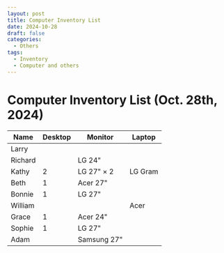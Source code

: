 ```yaml
---
layout: post
title: Computer Inventory List
date: 2024-10-28
draft: false
categories:
  - Others
tags:
  - Inventory
  - Computer and others
---
```


# Computer Inventory List (Oct. 28th, 2024)

<!-- more -->

<table class="styled-table">
    <thead>
    <tr>
        <th>Name</th>
        <th>Desktop</th>
        <th>Monitor</th>
        <th>Laptop</th>
    </tr>
    </thead>
    <tbody>
        <tr>
        <td>Larry</td>
        <td></td>
        <td></td>
        <td></td>
    </tr>
    <tr>
        <td>Richard</td>
        <td></td>
        <td>LG 24"</td>
        <td></td>
    </tr>
    <tr>
    <!-- <tr class="active-row"> -->
        <td>Kathy</td>
        <td>2</td>
        <td>LG 27" × 2</td>
        <td>LG Gram</td>
    </tr>
    <tr>
        <td>Beth</td>
        <td>1</td>
        <td>Acer 27"</td>
        <td></td>
    </tr>
    <tr>
        <td>Bonnie</td>
        <td>1</td>
        <td>LG 27"</td>
        <td></td>
    </tr>
    <tr>
        <td>William</td>
        <td></td>
        <td></td>
        <td>Acer</td>
    </tr>
    <tr>
        <td>Grace</td>
        <td>1</td>
        <td>Acer 24"</td>
        <td></td>
    </tr>
    <tr>
        <td>Sophie</td>
        <td>1</td>
        <td>LG 27"</td>
        <td></td>
    </tr>
        <tr>
        <td>Adam</td>
        <td></td>
        <td>Samsung 27"</td>
        <td></td>
    </tr>
    </tbody>
</table>
